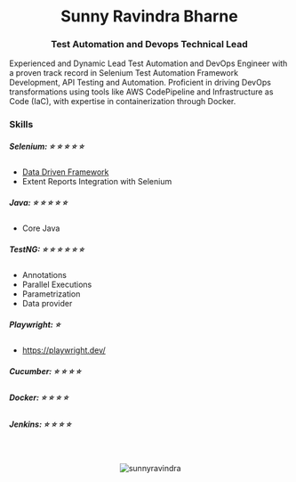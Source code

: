 <h1 align="center">Sunny Ravindra Bharne</h1>
<h3 align="center">Test Automation and Devops Technical Lead</h3>

<p>
      Experienced and Dynamic Lead Test Automation and DevOps Engineer with a proven track record in Selenium Test Automation Framework Development, API Testing
and Automation. Proficient in driving DevOps transformations using tools like AWS
CodePipeline and Infrastructure as Code (IaC), with expertise in containerization through Docker.
</p>

### Skills
##### Selenium: ⭐ ⭐ ⭐ ⭐ ⭐
- [Data Driven Framework](https://github.com/sunnyRavindra/DataDrivenFramework)
- Extent Reports Integration with Selenium
##### Java: ⭐ ⭐ ⭐ ⭐ ⭐
- Core Java
##### TestNG: ⭐ ⭐ ⭐ ⭐ ⭐ ⭐
- Annotations
- Parallel Executions
- Parametrization
- Data provider
##### Playwright: ⭐
- https://playwright.dev/  
##### Cucumber: ⭐ ⭐ ⭐ ⭐
##### Docker: ⭐ ⭐ ⭐ ⭐ 
##### Jenkins: ⭐ ⭐ ⭐ ⭐ 

<br>

<p align="center">&nbsp;<img align="center" src="https://github-readme-stats.vercel.app/api?username=sunnyravindra&show_icons=true&locale=en" alt="sunnyravindra" /></p>

</br>




